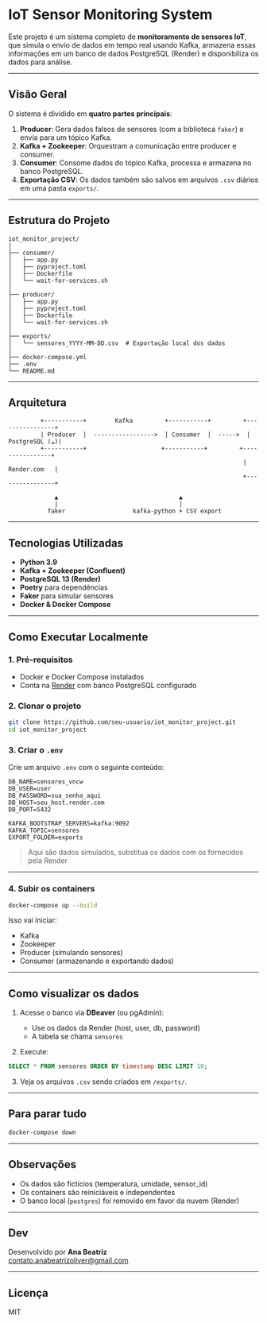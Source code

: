 # IoT Sensor Monitoring System

Este projeto é um sistema completo de **monitoramento de sensores IoT**, que simula o envio de dados em tempo real usando Kafka, armazena essas informações em um banco de dados PostgreSQL (Render) e disponibiliza os dados para análise.

---

## Visão Geral

O sistema é dividido em **quatro partes principais**:

1. **Producer**: Gera dados falsos de sensores (com a biblioteca `faker`) e envia para um tópico Kafka.
2. **Kafka + Zookeeper**: Orquestram a comunicação entre producer e consumer.
3. **Consumer**: Consome dados do tópico Kafka, processa e armazena no banco PostgreSQL.
4. **Exportação CSV**: Os dados também são salvos em arquivos `.csv` diários em uma pasta `exports/`.

---

## Estrutura do Projeto

```
iot_monitor_project/
│
├── consumer/
│   ├── app.py
│   ├── pyproject.toml
│   ├── Dockerfile
│   └── wait-for-services.sh
│
├── producer/
│   ├── app.py
│   ├── pyproject.toml
│   ├── Dockerfile
│   └── wait-for-services.sh
│
├── exports/
│   └── sensores_YYYY-MM-DD.csv  # Exportação local dos dados
│
├── docker-compose.yml
├── .env
└── README.md
```

---

## Arquitetura

```
         +-----------+        Kafka         +-----------+         +----------------+
         | Producer  |  ----------------->  | Consumer  |  ----->  | PostgreSQL (☁️)|
         +-----------+                     +-----------+         +----------------+
                                                                  |   Render.com   |
                                                                  +----------------+

             ▲                                  ▲
             |                                  |
           faker                   kafka-python + CSV export
```

---

## Tecnologias Utilizadas

- **Python 3.9**
- **Kafka + Zookeeper (Confluent)**
- **PostgreSQL 13 (Render)**
- **Poetry** para dependências
- **Faker** para simular sensores
- **Docker & Docker Compose**

---

## Como Executar Localmente

### 1. Pré-requisitos

- Docker e Docker Compose instalados
- Conta na [Render](https://render.com) com banco PostgreSQL configurado

### 2. Clonar o projeto

```bash
git clone https://github.com/seu-usuario/iot_monitor_project.git
cd iot_monitor_project
```

### 3. Criar o `.env`

Crie um arquivo `.env` com o seguinte conteúdo:

```env
DB_NAME=sensores_vncw
DB_USER=user
DB_PASSWORD=sua_senha_aqui
DB_HOST=seu_host.render.com
DB_PORT=5432

KAFKA_BOOTSTRAP_SERVERS=kafka:9092
KAFKA_TOPIC=sensores
EXPORT_FOLDER=exports
```

> Aqui são dados simulados, substitua os dados com os fornecidos pela Render

---

### 4. Subir os containers

```bash
docker-compose up --build
```

Isso vai iniciar:
- Kafka
- Zookeeper
- Producer (simulando sensores)
- Consumer (armazenando e exportando dados)

---

## Como visualizar os dados

1. Acesse o banco via **DBeaver** (ou pgAdmin):
   - Use os dados da Render (host, user, db, password)
   - A tabela se chama `sensores`

2. Execute:

```sql
SELECT * FROM sensores ORDER BY timestamp DESC LIMIT 10;
```

3. Veja os arquivos `.csv` sendo criados em `/exports/`.

---

## Para parar tudo

```bash
docker-compose down
```

---

## Observações

- Os dados são fictícios (temperatura, umidade, sensor_id)
- Os containers são reiniciáveis e independentes
- O banco local (`postgres`) foi removido em favor da nuvem (Render)

---

## Dev

Desenvolvido por **Ana Beatriz**  
contato.anabeatrizoliver@gmail.com

---

## Licença

MIT